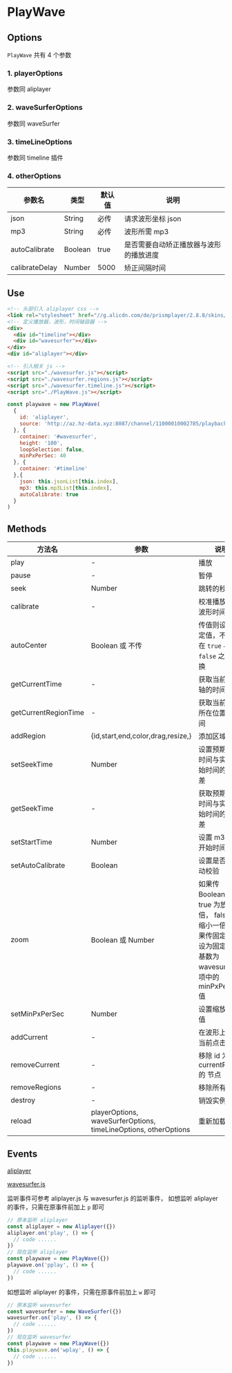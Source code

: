 # PlayWave

## Options

`PlayWave` 共有 4 个参数
### 1. playerOptions
参数同 aliplayer
### 2. waveSurferOptions
参数同 waveSurfer
### 3. timeLineOptions
参数同 timeline 插件
### 4. otherOptions
|  参数名   | 类型  | 默认值  | 说明  |
|  ----  | ----  | ----  | ----  |
| json  | String | 必传 | 请求波形坐标 json |
| mp3  | String | 必传 | 波形所需 mp3 |
| autoCalibrate  | Boolean | true | 是否需要自动矫正播放器与波形的播放进度 |
| calibrateDelay  | Number | 5000 | 矫正间隔时间 |



## Use
```html
<!-- 头部引入 aliplayer css -->
<link rel="stylesheet" href="//g.alicdn.com/de/prismplayer/2.8.8/skins/default/aliplayer-min.css" />
<!-- 定义播放器，波形，时间轴容器 -->
<div>
  <div id="timeline"></div>
  <div id="wavesurfer"></div>
</div>
<div id="aliplayer"></div>

<!-- 引入相关 js -->
<script src="./wavesurfer.js"></script>
<script src="./wavesurfer.regions.js"></script>
<script src="./wavesurfer.timeline.js"></script>
<script src="./PlayWave.js"></script>
```
```js
const playwave = new PlayWave(
  {
    id: 'aliplayer',
    source: 'http://az.hz-data.xyz:8087/channel/11000010002785/playback.m3u8?start_time=1592668810&end_time=1592684997',
  }, {
    container: '#wavesurfer',
    height: '100',
    loopSelection: false,
    minPxPerSec: 40
  }, {
    container: '#timeline'
  },{
    json: this.jsonList[this.index],
    mp3: this.mp3List[this.index],
    autoCalibrate: true
  }
)
```

## Methods
|  方法名   | 参数  | 说明  |
|  ----  | ----  | ----  |
| play  | - | 播放 |
| pause  | - | 暂停 |
| seek  | Number | 跳转的秒数 |
| calibrate  | - | 校准播放器与波形时间 |
| autoCenter  | Boolean 或 不传 | 传值则设为指定值，不传则在 `true` 与 `false` 之间切换 |
| getCurrentTime  | - | 获取当前时间轴的时间 |
| getCurrentRegionTime  | - | 获取当前定位所在位置的时间 |
| addRegion  | {id,start,end,color,drag,resize,} | 添加区域 |
| setSeekTime  | Number | 设置预期开始时间与实际开始时间的时间差 |
| getSeekTime  | - | 获取预期开始时间与实际开始时间的时间差 |
| setStartTime  | Number | 设置 m3u8 的开始时间 |
| setAutoCalibrate  | Boolean | 设置是否要自动校验 |
| zoom  | Boolean 或 Number | 如果传 Boolean，true 为放大一倍， false 为缩小一倍，如果传固定值则设为固定值，基数为 wavesurfer 选项中的 minPxPerSec 值 |
| setMinPxPerSec  | Number | 设置缩放基础值 |
| addCurrent  | - | 在波形上标记当前点击位置 |
| removeCurrent  | - | 移除 id 为 currentRegion 的 节点 |
| removeRegions  | - | 移除所有区域 |
| destroy  | - | 销毁实例 |
| reload  | playerOptions, waveSurferOptions, timeLineOptions, otherOptions | 重新加载实例 |


## Events
[aliplayer](https://help.aliyun.com/document_detail/125572.html?spm=a2c4g.11186623.6.1091.131d1c4cujQOMr)

[wavesurfer.js](https://wavesurfer-js.org/docs/events.html)

监听事件可参考 aliplayer.js 与 wavesurfer.js 的监听事件，
如想监听 aliplayer 的事件，只需在原事件前加上 `p` 即可
```js
// 原本监听 aliplayer
const aliplayer = new Aliplayer({})
aliplayer.on('play', () => {
  // code ......
})
// 现在监听 aliplayer
const playwave = new PlayWave({})
playwave.on('pplay', () => {
  // code ......
})
```

如想监听 aliplayer 的事件，只需在原事件前加上 `w` 即可
```js
// 原本监听 wavesurfer
const wavesurfer = new WaveSurfer({})
wavesurfer.on('play', () => {
  // code ......
})
// 现在监听 wavesurfer
const playwave = new PlayWave({})
this.playwave.on('wplay', () => {
  // code ......
})
```